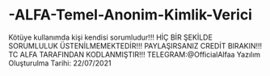 # -ALFA-Temel-Anonim-Kimlik-Verici
Kötüye kullanımda kişi kendisi sorumludur!!! HİÇ BİR ŞEKİLDE SORUMLULUK ÜSTENİLMEMEKTEDİR!!! PAYLAŞIRSANIZ CREDİT BIRAKIN!!! TC ALFA TARAFINDAN KODLANMIŞTIR!!! TELEGRAM:@OfficialAlfaa Yazılım Oluşturulma Tarihi: 22/07/2021
